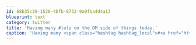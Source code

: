 ```yaml
---
id: 68b35c39-1520-4bfb-8732-9a9fba4d4a13
blueprint: text
category: twitter
title: 'Having many #lulz on the DM side of things today.'
caption: 'Having many <span class="hashtag hashtag_local">#<a href="http://tweettemp.darylchymko.ca/?tag=lulz">lulz</a> on the DM side of things today.'
---
```

